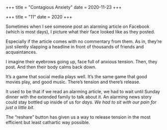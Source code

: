 +++
title = "Contagious Anxiety"
date = 2020-11-23
+++

+++
title = "11"
date = 2020
+++

Sometimes when I see someone post an alarming article on Facebook (which is most days), I picture what their face looked like as they posted.

Especially if the article comes with no commentary from them. As in, they’re just silently slapping a headline in front of thousands of friends and acquaintances.&nbsp;

I imagine their eyebrows going up, face full of anxious tension. Then, they post. And then their body calms back down.&nbsp;

It’s a game that social media plays well. It’s the same game that good movies play, and good music. There’s tension and there’s release.

It used to be that if we read an alarming article, we had to wait until Sunday dinner with the extended family to talk about it. An alarming news story could stay bottled up inside of us for&nbsp;_days. We had to sit with our pain for just a little bit._

The “reshare” button has given us a way to release tension in the most efficient but least cathartic way possible.